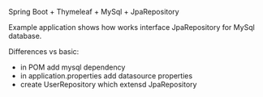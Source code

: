 Spring Boot + Thymeleaf + MySql + JpaRepository

Example application shows how works interface JpaRepository for MySql database.

Differences vs basic:
- in POM add mysql dependency
- in application.properties add datasource properties 
- create UserRepository which extensd JpaRepository